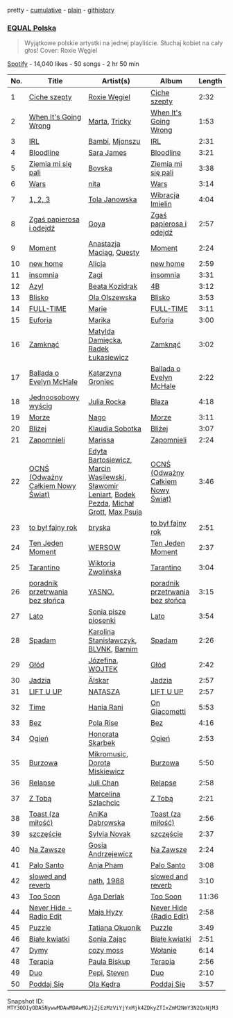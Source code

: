 pretty - [cumulative](/playlists/cumulative/37i9dQZF1DWWsiJMaq2jt5.md) - [plain](/playlists/plain/37i9dQZF1DWWsiJMaq2jt5) - [githistory](https://github.githistory.xyz/mackorone/spotify-playlist-archive/blob/main/playlists/plain/37i9dQZF1DWWsiJMaq2jt5)

### [EQUAL Polska](https://open.spotify.com/playlist/37i9dQZF1DWWsiJMaq2jt5)

> Wyjątkowe polskie artystki na jednej playliście\. Słuchaj kobiet na cały głos! Cover: Roxie Węgiel

[Spotify](https://open.spotify.com/user/spotify) - 14,040 likes - 50 songs - 2 hr 50 min

| No. | Title | Artist(s) | Album | Length |
|---|---|---|---|---|
| 1 | [Ciche szepty](https://open.spotify.com/track/78YX9wyB7kXsgBuvPjnp6P) | [Roxie Węgiel](https://open.spotify.com/artist/6Lf4vAUaFUR2jAsybC7cGV) | [Ciche szepty](https://open.spotify.com/album/4gjTgaRtOrUCws8g7NjRRo) | 2:32 |
| 2 | [When It's Going Wrong](https://open.spotify.com/track/46rsYJCT5WAgzOzjTNZMVv) | [Marta](https://open.spotify.com/artist/0yz9lVc98Tji7yjwkUe7l7), [Tricky](https://open.spotify.com/artist/6hhA8TKRNryM8FNzqCqdDO) | [When It's Going Wrong](https://open.spotify.com/album/0VlMxPSC0bAUieTVGKxtiS) | 1:53 |
| 3 | [IRL](https://open.spotify.com/track/0Mh7nzWn5BHJSenmaUSEt6) | [Bambi](https://open.spotify.com/artist/5ic8bWWvZHWf0dDBi9ThNk), [Mjonszu](https://open.spotify.com/artist/4h0vqFFUqp5yFQ7K3dyJD8) | [IRL](https://open.spotify.com/album/4Aimo27fuTWEN871U2TQ5H) | 2:31 |
| 4 | [Bloodline](https://open.spotify.com/track/2GNPhhSY0Fwdd7s0MLR7Ws) | [Sara James](https://open.spotify.com/artist/6flsK6BZEkCqoz4t3M4oeV) | [Bloodline](https://open.spotify.com/album/6jQ3xVBUKhF94X1kvScRnc) | 3:21 |
| 5 | [Ziemia mi się pali](https://open.spotify.com/track/07GT7gM46skZfiKEpn9Xl0) | [Bovska](https://open.spotify.com/artist/4E8L0A5xtDhcMaeBO7p0eg) | [Ziemia mi się pali](https://open.spotify.com/album/7Ht9KqURmAKZYPEORr02ds) | 3:38 |
| 6 | [Wars](https://open.spotify.com/track/4hp8pTno1hSvbWbG9MNFaD) | [nita](https://open.spotify.com/artist/1AGR5KsqctsAYgxxINt5xi) | [Wars](https://open.spotify.com/album/6D8OUq7vQaZtcpIgQ2d17G) | 3:14 |
| 7 | [1, 2, 3](https://open.spotify.com/track/1Nws5W4R3UTfeIquUzoexv) | [Tola Janowska](https://open.spotify.com/artist/6gMYeSQfyPW9z5aZVQhdue) | [Wibracja Imielin](https://open.spotify.com/album/0pIic6OrV5dd5zjw3sDzpz) | 4:04 |
| 8 | [Zgaś papierosa i odejdź](https://open.spotify.com/track/3nXMORO0JCJD3RZ5g1P8a9) | [Goya](https://open.spotify.com/artist/3ppWDN3lGw7UOGY7z2EQLB) | [Zgaś papierosa i odejdź](https://open.spotify.com/album/2qWD9ktxMTAiFYr0wsxJkB) | 2:57 |
| 9 | [Moment](https://open.spotify.com/track/5TpDEu4GCYzGeYIKh1dcPB) | [Anastazja Maciąg](https://open.spotify.com/artist/7FUSTVgPrNPjB3I3QYPby3), [Questy](https://open.spotify.com/artist/1WKmwWWtp0Q0rXHKeAYTN2) | [Moment](https://open.spotify.com/album/78ZPtJ6ZYyXTPYrDWcsvJN) | 2:24 |
| 10 | [new home](https://open.spotify.com/track/2eFpmh3IxvE8fu9xZ0kbpx) | [Alicja](https://open.spotify.com/artist/1QDigvoDqzcojpLCK6soAb) | [new home](https://open.spotify.com/album/3U0DAbcCfA3l9z8f6dvLKp) | 2:59 |
| 11 | [insomnia](https://open.spotify.com/track/1Qhx2GdbM9UuuUshCzu6Pp) | [Zagi](https://open.spotify.com/artist/2fLOBc2u4ihUBpfqumia4k) | [insomnia](https://open.spotify.com/album/46fir1TLuKi1zCSerjEUDg) | 3:31 |
| 12 | [Azyl](https://open.spotify.com/track/3T0Z85h0OKMMMUW07GKcYz) | [Beata Kozidrak](https://open.spotify.com/artist/0GF5CJ7nKXsMTiWHK4ZQJN) | [4B](https://open.spotify.com/album/7CoHCCE4bgEIU9EHRNN8Gi) | 3:12 |
| 13 | [Blisko](https://open.spotify.com/track/3yI3lkc1KWwFUyZuSvu0NB) | [Ola Olszewska](https://open.spotify.com/artist/1YyVozTrSIYYqKGNFzBa4b) | [Blisko](https://open.spotify.com/album/12SEBqxtnIkZiWJsUjILKK) | 3:53 |
| 14 | [FULL\-TIME](https://open.spotify.com/track/11ZSjYaV1K4MSnwRNA0odP) | [Marie](https://open.spotify.com/artist/5o7Atiia4I0WLFuN2qAu6M) | [FULL\-TIME](https://open.spotify.com/album/1xVON5ExYlcmp1UW3EeNsK) | 3:11 |
| 15 | [Euforia](https://open.spotify.com/track/1EvxnQrCaasaAOY0JdjWT0) | [Marika](https://open.spotify.com/artist/35vsCsMdgbOroCgADBadfR) | [Euforia](https://open.spotify.com/album/3PNCEK3tqe7MNofmVUStOB) | 3:00 |
| 16 | [Zamknąć](https://open.spotify.com/track/0RY7lSDiBOVdfQizj14INs) | [Matylda Damięcka](https://open.spotify.com/artist/6oJbbHi7Jqa8LQYzhE4wmi), [Radek Łukasiewicz](https://open.spotify.com/artist/1dDVE9rqZARiwmJpnuVECt) | [Zamknąć](https://open.spotify.com/album/6dJxPMfA1JPW5UWdhgTScx) | 3:02 |
| 17 | [Ballada o Evelyn McHale](https://open.spotify.com/track/2p6M0VAbY6R6CQ8vDLdYvm) | [Katarzyna Groniec](https://open.spotify.com/artist/4k8QgTeCBwedPSM2zOFkda) | [Ballada o Evelyn McHale](https://open.spotify.com/album/6Xdc7DMXQAujVxxBP3HT6b) | 2:22 |
| 18 | [Jednoosobowy wyścig](https://open.spotify.com/track/22z98TiJ17k9mmFHYwiWix) | [Julia Rocka](https://open.spotify.com/artist/3KK1cO0sCWl01U14rS7wwN) | [Blaza](https://open.spotify.com/album/0gw1Iu0Qy9i6ZClil2iHp9) | 4:18 |
| 19 | [Morze](https://open.spotify.com/track/2rNriLelLBX4bHTS3Kfrc3) | [Nago](https://open.spotify.com/artist/1SffW2FKbStzVnMBdBwSy6) | [Morze](https://open.spotify.com/album/5DPC8VxguejLh4dc4lEoXB) | 3:11 |
| 20 | [Bliżej](https://open.spotify.com/track/1F8IxWtRH3pga2SJO7JJwi) | [Klaudia Sobotka](https://open.spotify.com/artist/4izxlflj4RQhhmWAGhyGFJ) | [Bliżej](https://open.spotify.com/album/4HpPtdkIefIa1gsDeVWWnm) | 3:07 |
| 21 | [Zapomnieli](https://open.spotify.com/track/00NRXYw9q24APKKfHK7Z4w) | [Marissa](https://open.spotify.com/artist/7lRC2ICJeiCyz2wSU6BVkH) | [Zapomnieli](https://open.spotify.com/album/6rsxb4mxMY0lnALsVO2fnw) | 2:24 |
| 22 | [OCNŚ \(Odważny Całkiem Nowy Świat\)](https://open.spotify.com/track/4F3ZxnaYY5j2OWu80dTIRa) | [Edyta Bartosiewicz](https://open.spotify.com/artist/1MrKvFb6ie6bTXGpSEYx0g), [Marcin Wasilewski](https://open.spotify.com/artist/2OR51iG3dgqkVJF42L8EZF), [Sławomir Leniart](https://open.spotify.com/artist/15MjachwUwG0DLber3HD9b), [Bodek Pezda](https://open.spotify.com/artist/7rfkAumjy1ZwwuPgY0OvWv), [Michał Grott](https://open.spotify.com/artist/5vTufkZ6dLqe3QdmONx2Mu), [Max Psuja](https://open.spotify.com/artist/2vqterkrVh2MR0ighfn2GL) | [OCNŚ \(Odważny Całkiem Nowy Świat\)](https://open.spotify.com/album/7GHSAtUN7QKE4Rf8azfkRd) | 3:46 |
| 23 | [to był fajny rok](https://open.spotify.com/track/0bkvnHawQ97qJjSKZkaK1a) | [bryska](https://open.spotify.com/artist/5I8Y0U8doFLVCsSY88v4Vh) | [to był fajny rok](https://open.spotify.com/album/0wMngZrtJ0pC4Z73u61bu2) | 2:51 |
| 24 | [Ten Jeden Moment](https://open.spotify.com/track/4nPuvTwZfAgvZyRKh3CTUx) | [WERSOW](https://open.spotify.com/artist/1FIoGhkDJAWOqXT1I85GRC) | [Ten Jeden Moment](https://open.spotify.com/album/31cBt9nCtHQciFW1d09cwz) | 2:37 |
| 25 | [Tarantino](https://open.spotify.com/track/6B1IsMwJcwBrRkITL0dgbe) | [Wiktoria Zwolińska](https://open.spotify.com/artist/1Dyn3KxMNqGRpIEeXekqhf) | [Tarantino](https://open.spotify.com/album/3XXIUKqpRRPjgyWum32QSt) | 3:04 |
| 26 | [poradnik przetrwania bez słońca](https://open.spotify.com/track/2MzMJy2dWPVAYOITUB6DCh) | [YASNO.](https://open.spotify.com/artist/5JeULU8rnukUiPQFAA8Q24) | [poradnik przetrwania bez słońca](https://open.spotify.com/album/7xfUWnQrcES42dXMApekk9) | 3:15 |
| 27 | [Lato](https://open.spotify.com/track/3TvPYEXqiuhwS69cc9wMuM) | [Sonia pisze piosenki](https://open.spotify.com/artist/6y1MB6WVNOQWn5WczkpxA6) | [Lato](https://open.spotify.com/album/7CV5QF5P8XQ2MIUsRhAxXT) | 3:54 |
| 28 | [Spadam](https://open.spotify.com/track/6NsPHfUY32zpXbUUjVRpgr) | [Karolina Stanisławczyk](https://open.spotify.com/artist/3vgdTroZ4H9ynPQTheek1t), [BLVNK](https://open.spotify.com/artist/6c7tA5Gql6ocusMF8DPc5z), [Barnim](https://open.spotify.com/artist/4Bp6oWHVWsocBpnqFJP4Zj) | [Spadam](https://open.spotify.com/album/5JWRyZpcmS4ntxx8gx2w3h) | 2:26 |
| 29 | [Głód](https://open.spotify.com/track/0JiR9MngZXSTsLYpd3422x) | [Józefina](https://open.spotify.com/artist/7qEE9TSrCVy0kbOTtCwAIe), [WOJTEK](https://open.spotify.com/artist/6ihsB2NcgHC85zkpADCvT6) | [Głód](https://open.spotify.com/album/4OlLCjgeT5tAuKNLMPD5f8) | 2:42 |
| 30 | [Jadzia](https://open.spotify.com/track/6q2EZRR1RF97qHe50TzKeS) | [Älskar](https://open.spotify.com/artist/3IowoyLkVgVaXx2pF8KQeP) | [Jadzia](https://open.spotify.com/album/0dpGpTGMoU1VVzIpqfDcjR) | 2:57 |
| 31 | [LIFT U UP](https://open.spotify.com/track/6MoKYO9YIvbW84R78qxfA6) | [NATASZA](https://open.spotify.com/artist/2XePkLP2RohvFM76UWvUUG) | [LIFT U UP](https://open.spotify.com/album/1bTJXsl6QZwf8yyjQ0aBId) | 2:57 |
| 32 | [Time](https://open.spotify.com/track/52OzHDL7QSF8ag7N16B8wt) | [Hania Rani](https://open.spotify.com/artist/14YzutUdMwS9yTnI0IFBaD) | [On Giacometti](https://open.spotify.com/album/55N4pI2ItHoyZTAkO5646Y) | 5:53 |
| 33 | [Bez](https://open.spotify.com/track/06NnqE9KVn3fqG4oJtEqXr) | [Pola Rise](https://open.spotify.com/artist/3MTuYlKV6qbJXPLh7kmf4B) | [Bez](https://open.spotify.com/album/7fi7Ro1S6NUGhIkXpSie90) | 4:16 |
| 34 | [Ogień](https://open.spotify.com/track/76uq7qpZLYKqKdcACWhFRd) | [Honorata Skarbek](https://open.spotify.com/artist/05Fgqq7GfWeNol1TR5H3og) | [Ogień](https://open.spotify.com/album/2u7qyZoCjM1Gyj2zFvV9Yb) | 2:53 |
| 35 | [Burzowa](https://open.spotify.com/track/4mrUaLzOyJCg56IX1TfY2H) | [Mikromusic](https://open.spotify.com/artist/7JFi4ROpWvJU9ZMmHn8Yp5), [Dorota Miskiewicz](https://open.spotify.com/artist/28mPXJrs2VyZ6Phm1JBeaF) | [Burzowa](https://open.spotify.com/album/0wjDVFqrrbpc8koft0QDD1) | 5:50 |
| 36 | [Relapse](https://open.spotify.com/track/6xenyFJBl3SLcgzwfxtT2V) | [Juli Chan](https://open.spotify.com/artist/6jIH7ytOavKICdIcTdVHYa) | [Relapse](https://open.spotify.com/album/12Jo7H1cPUJLQ621QanAlA) | 2:58 |
| 37 | [Z Tobą](https://open.spotify.com/track/3ozGEHN3qQyYurM2NMeWBO) | [Marcelina Szlachcic](https://open.spotify.com/artist/5WFFogM0r43PYyPh5KAcIr) | [Z Tobą](https://open.spotify.com/album/0n6zFu4YLVtbSEQxLz7UVa) | 2:21 |
| 38 | [Toast \(za miłość\)](https://open.spotify.com/track/0hBsMALqADTpPQdqnUrd97) | [AniKa Dąbrowska](https://open.spotify.com/artist/7eiJFC0SOLCkH4QnLoJnPR) | [Toast \(za miłość\)](https://open.spotify.com/album/5LnI3BU6DKTWgpRUpNNBly) | 2:56 |
| 39 | [szczęście](https://open.spotify.com/track/4TSxoXeicORc3GMDSgPe6w) | [Sylvia Novak](https://open.spotify.com/artist/14obnajHVbTi4l9bafAfYA) | [szczęście](https://open.spotify.com/album/6xHnt1k29FabW9TC0JkliN) | 2:37 |
| 40 | [Na Zawsze](https://open.spotify.com/track/2slqliNYgxMdYx4MhgjNME) | [Gosia Andrzejewicz](https://open.spotify.com/artist/2yBf6Fa7M4au47AL1u1N7r) | [Na Zawsze](https://open.spotify.com/album/6XJ5atq86c71e18X8JbSj4) | 2:24 |
| 41 | [Palo Santo](https://open.spotify.com/track/0yZt95uFMpzkB3KbrTCmeE) | [Anja Pham](https://open.spotify.com/artist/77kc3ojDhzIdKO5mifxftT) | [Palo Santo](https://open.spotify.com/album/1LIPd64ujz01kEld1Y2IR9) | 3:08 |
| 42 | [slowed and reverb](https://open.spotify.com/track/4ogudYO9L1wQ5T7bs05t0m) | [nath](https://open.spotify.com/artist/2KrBpGpCHHnOWBA4WBWOdd), [1988](https://open.spotify.com/artist/1cEKae6J83197V4jUz0GSJ) | [slowed and reverb](https://open.spotify.com/album/2cD8sUYlV5hRp2zZYDpQTN) | 3:10 |
| 43 | [Too Soon](https://open.spotify.com/track/0z0c1XyKQlRGL9DbcHjIDX) | [Aga Derlak](https://open.spotify.com/artist/4HF1r8SlGoxntonU0hlk6l) | [Too Soon](https://open.spotify.com/album/5drDsdtA1BJYa7oY8lWaB6) | 11:36 |
| 44 | [Never Hide \- Radio Edit](https://open.spotify.com/track/45edqVYAOf3HdUShKiYrBU) | [Maja Hyzy](https://open.spotify.com/artist/5njh56FmRke2DQgCAjPJGf) | [Never Hide \(Radio Edit\)](https://open.spotify.com/album/5b7r2wBJQyIOqBFaVifwmF) | 2:58 |
| 45 | [Puzzle](https://open.spotify.com/track/314DEx63vUh2rJ3uNJmTBv) | [Tatiana Okupnik](https://open.spotify.com/artist/2HLC4GQ4Q1lqXb3Aa5SQPK) | [Puzzle](https://open.spotify.com/album/5MbZRNobjyld9yyCA2Uqsh) | 3:49 |
| 46 | [Białe kwiatki](https://open.spotify.com/track/7r6whNPqIqQQecL6KjYoLc) | [Sonia Zając](https://open.spotify.com/artist/2pHtZd8bjtQNBPml8UBPwW) | [Białe kwiatki](https://open.spotify.com/album/02IfRPdGd9TIGyCgmsTVSF) | 2:51 |
| 47 | [Dymy](https://open.spotify.com/track/7ugTdcklWO8KVIJp3Dt3ZI) | [cozy moss](https://open.spotify.com/artist/3b812YRHvJpuXAEZ8G54SX) | [Wołanie](https://open.spotify.com/album/1ijEWetb4AKyWmbRYorY7S) | 6:14 |
| 48 | [Terapia](https://open.spotify.com/track/4dh38kQTGqFHVZ4bxumzL6) | [Paula Biskup](https://open.spotify.com/artist/719plHUneGIpNF9cAWXEf2) | [Terapia](https://open.spotify.com/album/0w2xxlhCdrzE2GWCIC2iMU) | 2:56 |
| 49 | [Duo](https://open.spotify.com/track/1XDhmo20fwSFLa8OHDlBz8) | [Pepi](https://open.spotify.com/artist/3JbGY7nLMaWRrhhejWU4jK), [Steven](https://open.spotify.com/artist/4dBlLmecgiq7Xg2tZbfVp4) | [Duo](https://open.spotify.com/album/2cdprWfa0aR3S6S4VJ7pfU) | 2:10 |
| 50 | [Poddaj Się](https://open.spotify.com/track/4Ncu4uKMQkf9mYA3NaLseZ) | [Ola Kędra](https://open.spotify.com/artist/50siyyCfKQBFMSprzxxS15) | [Poddaj Się](https://open.spotify.com/album/3jhYCRE0L23IseZYNx0iUM) | 3:57 |

Snapshot ID: `MTY3ODIyODA5NywwMDAwMDAwMGJjZjEzMzViYjYxMjk4ZDkyZTIxZmM2NmY3N2QxNjM3`
